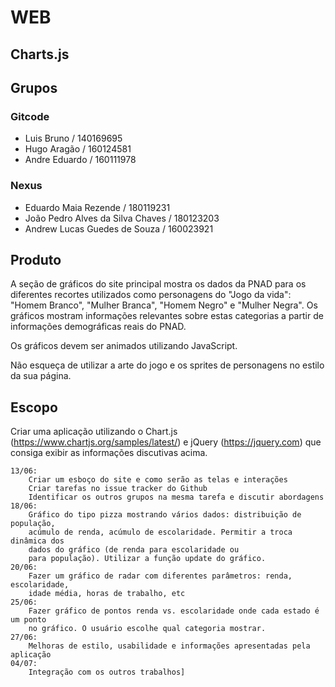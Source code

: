 # WEB
## Charts.js

## Grupos


### Gitcode	
- Luis Bruno / 140169695	
- Hugo Aragão / 160124581	
- Andre Eduardo / 160111978	

### Nexus	
- Eduardo Maia Rezende / 180119231	
- João Pedro Alves da Silva Chaves / 180123203	
- Andrew Lucas Guedes de Souza / 160023921


## Produto

A seção de gráficos do site principal mostra os dados da PNAD para os diferentes
recortes utilizados como personagens do "Jogo da vida": "Homem Branco", 
"Mulher Branca", "Homem Negro" e "Mulher Negra". Os gráficos mostram informações
relevantes sobre estas categorias a partir de informações demográficas reais do 
PNAD.

Os gráficos devem ser animados utilizando JavaScript.

Não esqueça de utilizar a arte do jogo e os sprites de personagens no estilo da sua página.

## Escopo

Criar uma aplicação utilizando o Chart.js (https://www.chartjs.org/samples/latest/) e 
jQuery (https://jquery.com) que consiga exibir as informações discutivas acima.

```
13/06:
    Criar um esboço do site e como serão as telas e interações
    Criar tarefas no issue tracker do Github
    Identificar os outros grupos na mesma tarefa e discutir abordagens
18/06:
    Gráfico do tipo pizza mostrando vários dados: distribuição de população,
    acúmulo de renda, acúmulo de escolaridade. Permitir a troca dinâmica dos 
    dados do gráfico (de renda para escolaridade ou
    para população). Utilizar a função update do gráfico.
20/06:
    Fazer um gráfico de radar com diferentes parâmetros: renda, escolaridade, 
    idade média, horas de trabalho, etc
25/06:
    Fazer gráfico de pontos renda vs. escolaridade onde cada estado é um ponto
    no gráfico. O usuário escolhe qual categoria mostrar.
27/06:
    Melhoras de estilo, usabilidade e informações apresentadas pela aplicação
04/07:
    Integração com os outros trabalhos]
```
